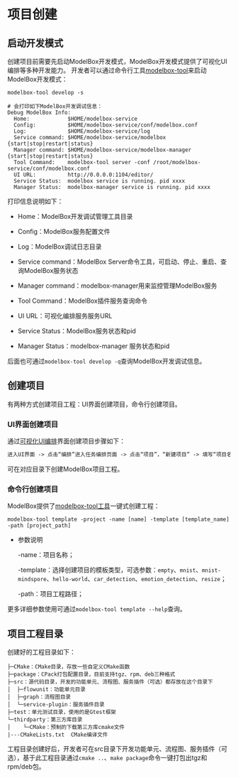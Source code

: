 # 项目创建

## 启动开发模式

创建项目前需要先启动ModelBox开发模式，ModelBox开发模式提供了可视化UI编排等多种开发能力。
开发者可以通过命令行工具[modelbox-tool](../../tools/modelbox-tool/modelbox-tool.md)来启动ModelBox开发模式：

```shell
modelbox-tool develop -s

# 会打印如下ModelBox开发调试信息：
Debug ModelBox Info:
  Home:            $HOME/modelbox-service
  Config:          $HOME/modelbox-service/conf/modelbox.conf
  Log:             $HOME/modelbox-service/log
  Service command: $HOME/modelbox-service/modelbox {start|stop|restart|status}
  Manager command: $HOME/modelbox-service/modelbox-manager {start|stop|restart|status}
  Tool Command:    modelbox-tool server -conf /root/modelbox-service/conf/modelbox.conf
  UI URL:          http://0.0.0.0:1104/editor/
  Service Status:  modelbox service is running. pid xxxx
  Manager Status:  modelbox-manager service is running. pid xxxx
```

打印信息说明如下：

- Home：ModelBox开发调试管理工具目录

- Config：ModelBox服务配置文件

- Log：ModelBox调试日志目录

- Service command：ModelBox Server命令工具，可启动、停止、重启、查询ModelBox服务状态

- Manager command：modelbox-manager用来监控管理ModelBox服务

- Tool Command：ModelBox插件服务查询命令

- UI URL：可视化编排服务服务URL

- Service Status：ModelBox服务状态和pid

- Manager Status：modelbox-manager 服务状态和pid

后面也可通过`modelbox-tool develop -q`查询ModelBox开发调试信息。

## 创建项目

有两种方式创建项目工程：UI界面创建项目，命令行创建项目。

### UI界面创建项目

通过[可视化UI编排](../../plugins/editor.md#可视化编排服务)界面创建项目步骤如下：

```txt
进入UI界面 -> 点击“编排”进入任务编排页面 -> 点击“项目”，“新建项目” -> 填写“项目名称”、“项目路径”、“项目模板”
```

可在对应目录下创建ModelBox项目工程。

### 命令行创建项目

ModelBox提供了[modelbox-tool工具](../../tools/modelbox-tool/modelbox-tool.md#template功能)一键式创建工程：

```shell
modelbox-tool template -project -name [name] -template [template_name] -path [project_path]
```

- 参数说明

  -name：项目名称；

  -template：选择创建项目的模板类型，可选参数：`empty`、`mnist`、`mnist-mindspore`、`hello-world`、`car_detection`、`emotion_detection`、`resize`；
  
  -path：项目工程路径；

更多详细参数使用可通过`modelbox-tool template --help`查询。

## 项目工程目录

创建好的工程目录如下：

```tree
├─CMake：CMake目录，存放一些自定义CMake函数
├─package：CPack打包配置目录，目前支持tgz、rpm、deb三种格式
├─src：源代码目录，开发的功能单元、流程图、服务插件（可选）都存放在这个目录下
│  ├─flowunit：功能单元目录
│  ├─graph：流程图目录
│  └─service-plugin：服务插件目录
├─test：单元测试目录，使用的是Gtest框架
└─thirdparty：第三方库目录
│    └─CMake：预制的下载第三方库cmake文件
|---CMakeLists.txt  CMake编译文件
```

工程目录创建好后，开发者可在src目录下开发功能单元、流程图、服务插件（可选），基于此工程目录通过`cmake ..`、`make package`命令一键打包出tgz和rpm/deb包。
